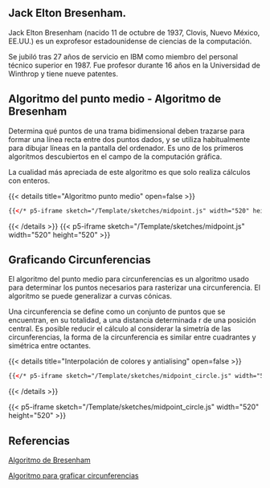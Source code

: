 ## Jack Elton Bresenham. 

Jack Elton Bresenham (nacido 11 de octubre de 1937, Clovis, Nuevo México, EE.UU.) es un exprofesor estadounidense de ciencias de la computación. 

Se jubiló tras 27 años de servicio en IBM como miembro del personal técnico superior en 1987. Fue profesor durante 16 años en la Universidad de Winthrop y tiene nueve patentes.


## Algoritmo del punto medio - Algoritmo de Bresenham

Determina qué puntos de una trama bidimensional deben trazarse para formar una línea recta entre dos puntos dados, y se utiliza habitualmente para dibujar líneas en la pantalla del ordenador. Es uno de los primeros algoritmos descubiertos en el campo de la computación gráfica. 

La cualidad más apreciada de este algoritmo es que solo realiza cálculos con enteros.

{{< details title="Algoritmo punto medio" open=false >}}
```html
{{</* p5-iframe sketch="/Template/sketches/midpoint.js" width="520" height="520"*/>}}
```
{{< /details >}}
{{< p5-iframe sketch="/Template/sketches/midpoint.js" width="520" height="520" >}}

## Graficando Circunferencias

El algoritmo del punto medio para circunferencias es un algoritmo usado para determinar los puntos necesarios para rasterizar una circunferencia. El algoritmo se puede generalizar a curvas cónicas. 

Una circunferencia se define como un conjunto de puntos que se encuentran, en su totalidad, a una distancia determinada r de una posición central. Es posible reducir el cálculo al considerar la simetría de las circunferencias, la forma de la circunferencia es similar entre cuadrantes y simétrica entre octantes. 

{{< details title="Interpolación de colores y antialising" open=false >}}
```html
{{</* p5-iframe sketch="/Template/sketches/midpoint_circle.js" width="520" height="520"*/>}}
```
{{< /details >}}


{{< p5-iframe sketch="/Template/sketches/midpoint_circle.js" width="520" height="520" >}}

## Referencias

[Algoritmo de Bresenham](https://en.wikipedia.org/wiki/Bresenham%27s_line_algorithm)    

[Algoritmo para graficar circunferencias](https://en.wikipedia.org/wiki/Midpoint_circle_algorithm)    










